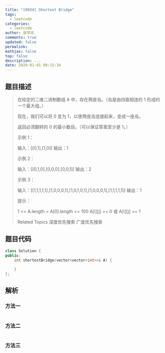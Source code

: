 ```yaml
---
title: "[0934] Shortest Bridge"
tags:
  - leetcode
categories:
  - leetcode
author: 张学志
comments: true
updated: false
permalink:
mathjax: false
top: false
description: ...
date: 2020-01-01 00:15:34
---
```


## 题目描述

> 在给定的二维二进制数组 A 中，存在两座岛。（岛是由四面相连的 1 形成的一个最大组。） 
> 
> 现在，我们可以将 0 变为 1，以使两座岛连接起来，变成一座岛。 
> 
> 返回必须翻转的 0 的最小数目。（可以保证答案至少是 1。） 
> 
> 
> 
> 示例 1： 
> 
> 输入：[[0,1],[1,0]]
> 输出：1
> 
> 
> 示例 2： 
> 
> 输入：[[0,1,0],[0,0,0],[0,0,1]]
> 输出：2
> 
> 
> 示例 3： 
> 
> 输入：[[1,1,1,1,1],[1,0,0,0,1],[1,0,1,0,1],[1,0,0,0,1],[1,1,1,1,1]]
> 输出：1 
> 
> 
> 
> 提示： 
> 
> 
> 1 <= A.length = A[0].length <= 100 
> A[i][j] == 0 或 A[i][j] == 1 
> 
> 
> 
> Related Topics 深度优先搜索 广度优先搜索

## 题目代码

```cpp
class Solution {
public:
    int shortestBridge(vector<vector<int>>& A) {
        
    }
};
```

## 解析

### 方法一

```cpp

```

### 方法二

```cpp

```

### 方法三

```cpp

```

